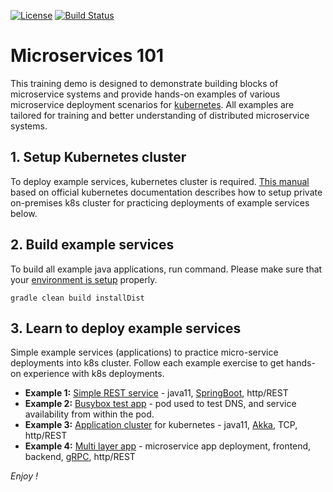 [![License](https://img.shields.io/badge/License-Apache%202.0-blue.svg)](https://opensource.org/licenses/Apache-2.0)
[![Build Status](https://travis-ci.org/jveverka/microservices-101.svg?branch=master)](https://travis-ci.org/jveverka/microservices-101)

# Microservices 101
This training demo is designed to demonstrate building blocks of microservice systems and provide 
hands-on examples of various microservice deployment scenarios for [kubernetes](https://kubernetes.io/). 
All examples are tailored for training and better understanding of distributed microservice systems.

## 1. Setup Kubernetes cluster
To deploy example services, kubernetes cluster is required. 
[This manual](docs/kubernetes/README.md) based on official kubernetes documentation describes 
how to setup private on-premises k8s cluster for practicing deployments of example services below. 

## 2. Build example services
To build all example java applications, run command. 
Please make sure that your [environment is setup](docs/environment-setup.md) properly.
```
gradle clean build installDist 
```

## 3. Learn to deploy example services
Simple example services (applications) to practice micro-service deployments into k8s cluster. 
Follow each example exercise to get hands-on experience with k8s deployments. 
* __Example 1:__ [Simple REST service](apps/service-simple-rest) - java11, [SpringBoot](https://spring.io/projects/spring-boot), http/REST 
* __Example 2:__ [Busybox test app](apps/busybox) - pod used to test DNS, and service availability from within the pod.
* __Example 3:__ [Application cluster](apps/akka-k8s-cluster) for kubernetes - java11, [Akka](https://akka.io/), TCP, http/REST
* __Example 4:__ [Multi layer app](apps/multi-layer-app) - microservice app deployment, frontend, backend, [gRPC](https://grpc.io/), http/REST

_Enjoy !_